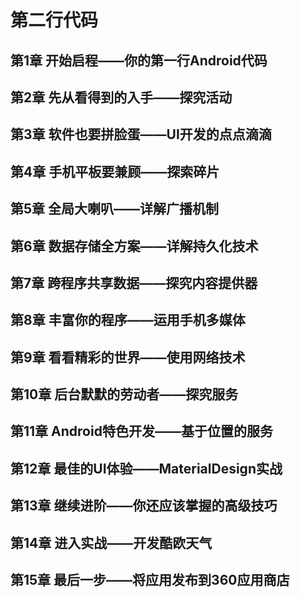 # 第二行代码

## 第1章 开始启程——你的第一行Android代码

## 第2章 先从看得到的入手——探究活动

## 第3章 软件也要拼脸蛋——UI开发的点点滴滴

## 第4章 手机平板要兼顾——探索碎片

## 第5章 全局大喇叭——详解广播机制

## 第6章 数据存储全方案——详解持久化技术

## 第7章 跨程序共享数据——探究内容提供器

## 第8章 丰富你的程序——运用手机多媒体

## 第9章 看看精彩的世界——使用网络技术

## 第10章 后台默默的劳动者——探究服务

## 第11章 Android特色开发——基于位置的服务

## 第12章 最佳的UI体验——MaterialDesign实战

## 第13章 继续进阶——你还应该掌握的高级技巧

## 第14章 进入实战——开发酷欧天气

## 第15章 最后一步——将应用发布到360应用商店